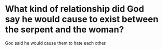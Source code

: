 # What kind of relationship did God say he would cause to exist between the serpent and the woman?

God said he would cause them to hate each other.
